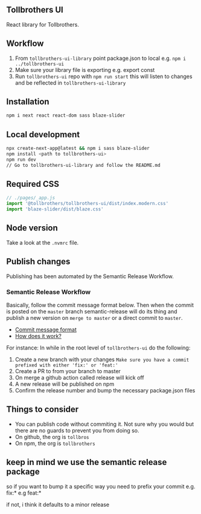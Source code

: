 ## Tollbrothers UI
React library for Tollbrothers.

## Workflow
1. From `tollbrothers-ui-library` point package.json to local e.g. `npm i ../tollbrothers-ui`
2. Make sure your library file is exporting e.g. export const
3. Run `tollbrothers-ui` repo with `npm run start` this will listen to changes and be reflected in `tollbrothers-ui-library`

## Installation
```bash
npm i next react react-dom sass blaze-slider
```

## Local development
```bash
npx create-next-app@latest && npm i sass blaze-slider
npm install <path to tollbrothers-ui>
npm run dev
// Go to tollbrothers-ui-library and follow the README.md
```

## Required CSS

```javascript
// ./pages/_app.js
import '@tollbrothers/tollbrothers-ui/dist/index.modern.css'
import 'blaze-slider/dist/blaze.css'
```

## Node version
Take a look at the `.nvmrc` file.

## Publish changes
Publishing has been automated by the Semantic Release Workflow.

### Semantic Release Workflow
Basically, follow the commit message format below. Then when the commit is posted on the `master` branch semantic-release will do its thing and publish a new version on `merge to master` or a direct commit to `master`.
* [Commit message format](https://github.com/angular/angular/blob/main/CONTRIBUTING.md#type)
* [How does it work?](https://github.com/angular/angular/blob/main/CONTRIBUTING.md#type)

For instance:
In while in the root level of `tollbrothers-ui` do the following:
1. Create a new branch with your changes `Make sure you have a commit prefixed with either 'fix:' or 'feat:'`
2. Create a PR to from your branch to master
3. On merge a github action called release will kick off
4. A new release will be published on npm
5. Confirm the release number and bump the necessary package.json files

## Things to consider
- You can publish code without commiting it. Not sure why you would but there are no guards to prevent you from doing so.
- On github, the org is `tollbros`
- On npm, the org is `tollbrothers`







keep in mind we use the semantic release package
---------

so if you want to bump it a specific way you need to prefix your commit
e.g. fix:*
e.g feat:*

if not, i think it defaults to a minor release
